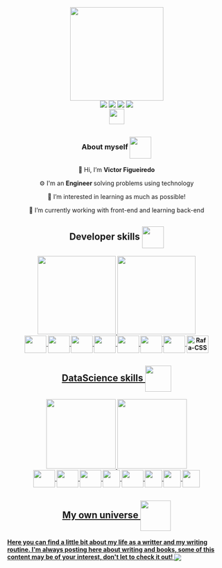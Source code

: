 <div id="header" align="center">
  <img  align = 'center' src="https://media.giphy.com/media/qgQUggAC3Pfv687qPC/giphy.gif" width="215"/>
</div>
<div id='contact' align='center'>
 <a href='mailto:figtreevic@gmail.com'><img src='https://img.shields.io/badge/Gmail-D14836?style=for-the-badge&logo=gmail&logoColor=white' target='_blank'></a>
  <a href='www.slack.com'><img src='https://img.shields.io/badge/Slack-4A154B?style=for-the-badge&logo=slack&logoColor=white' target='_blank'></a>
  <a href='https://www.instagram.com/figtreevic/'><img src='https://img.shields.io/badge/Instagram-E4405F?style=for-the-badge&logo=instagram&logoColor=white' target='_blank'></a>
  <a href='https://www.linkedin.com/in/victorfigtree' target='_blank'><img src='https://img.shields.io/badge/LinkedIn-0077B5?style=for-the-badge&logo=linkedin&logoColor=white' ></a>
 </div>
<div id='contact' align='center'>
  <a href='https://medium.com/@figtreevic'><img height='35px'src='https://img.shields.io/badge/Medium-12100E?style=for-the-badge&logo=medium&logoColor=white' tarbet='_blank'></a>
 </div>

##

<h3 align='center'><strong>About myself</strong> 
<img align='center' height='50' width='50' src='https://media.giphy.com/media/QWvra259h4LCvdJnxP/giphy.gif' />
  </h3>
 <!-- <div align="center">
    <img src="https://media.giphy.com/media/dWesBcTLavkZuG35MI/giphy.gif" width="450" height="200"/>
 </div> --> 
 
 <div align='center'> 
 
👋 Hi, I’m <strong> Victor Figueiredo </strong> 
 
⚙️ I'm an <strong> Engineer </strong> solving problems using technology
 
👀 I’m interested in learning as much as possible!
 
🌱 I’m currently working with front-end and learning back-end
</div> 

##

<!-- <h2 align='center'><strong> ### How to reach me <strong>📫:</h2> 
<div align='center' > 
 <a href='mailto:figtreevic@gmail.com'><img src='https://img.shields.io/badge/Gmail-D14836?style=for-the-badge&logo=gmail&logoColor=white' target='_blank'></a>
  <a href='www.slack.com'><img src='https://img.shields.io/badge/Slack-4A154B?style=for-the-badge&logo=slack&logoColor=white' target='_blank'></a>
  <a href='https://www.instagram.com/figtreevic/'><img src='https://img.shields.io/badge/Instagram-E4405F?style=for-the-badge&logo=instagram&logoColor=white' target='_blank'></a>
  <a href='https://www.linkedin.com/in/victorfigtree' target='_blank'><img src='https://img.shields.io/badge/LinkedIn-0077B5?style=for-the-badge&logo=linkedin&logoColor=white' ></a>
 </div>
 -->
## 

<div>
<h2 align='center'><strong> Developer skills <strong>
  <img align='center' height = '50' width='50' src = 'https://media.giphy.com/media/IdyAQJVN2kVPNUrojM/giphy.gif' />
  </h2> 
  <div align='center'>
  <a href="http://beacons.ai/figtreevic">
    <img height="180em" src="https://github-readme-stats.vercel.app/api?username=figtreevic&show_icons=true&theme=merko&include_all_commits=true&count_private=true">
    <img height='180em' src="https://github-readme-stats.vercel.app/api/top-langs/?username=figtreevic&exclude_repo=BasicClustering,NPL_1,NPL_2,UndKeras,KerasValidation,AdvClustering,MatplotLibStudy,BeerConsumptionAnalysis,ScrapingPyhton,SpellChecker,DataVisualization,TemporalSeries,ImersaoAlura,PandasPython,PandasIO&layout=compact&langs_count=16&theme=merko">
    
 </div>
  </div>
  <div align='center' style="display:inline_block"<br>
  <img align='center' height='40' width='50' src="https://cdn.jsdelivr.net/gh/devicons/devicon/icons/csharp/csharp-original.svg" />
   <img align='center' height='40' width='50' src="https://cdn.jsdelivr.net/gh/devicons/devicon/icons/dotnetcore/dotnetcore-original.svg" />
   <img align='center' height='40' width='50' src="https://cdn.jsdelivr.net/gh/devicons/devicon/icons/javascript/javascript-original.svg" />
   <img align='center' height='40' width='50' src="https://cdn.jsdelivr.net/gh/devicons/devicon/icons/git/git-original.svg" />
   <img align='center' height='40' width='50' src="https://cdn.jsdelivr.net/gh/devicons/devicon/icons/nodejs/nodejs-original.svg" />
   <img align='center' height='40' width='50' src="https://cdn.jsdelivr.net/gh/devicons/devicon/icons/react/react-original.svg" />
   <img align='center' height='40' width='50' src="https://cdn.jsdelivr.net/gh/devicons/devicon/icons/html5/html5-original.svg" />
   <img align='center' alt='Rafa-CSS' height='40' width='50' src="https://cdn.jsdelivr.net/gh/devicons/devicon/icons/css3/css3-original.svg"/>
 </div>
 
  ##
  <div align='center' >
 <h2 align='center'><strong> DataScience skills <strong>
   <img align='center' height = '60' width='60' src = 'https://media.giphy.com/media/LMt9638dO8dftAjtco/giphy.gif' />
   <!-- <img src='https://media.giphy.com/media/SvEUbsayyUlcPm41Tl/giphy.gif' width='70px'/> -->
  </h2> 
  <a href="http://beacons.ai/figtreevic">
    <img height="160em" src="https://github-readme-stats.vercel.app/api?username=figtreevic&show_icons=true&theme=merko&include_all_commits=true&count_private=true">
    <img height="160em" src="https://github-readme-stats.vercel.app/api/top-langs/?username=figtreevic&hide=html,css,javascript&layout=compact&langs_count=1&theme=merko">
 </div>
  
 <div align='center'  style="display:inline_block"<br>
   <img align='center' height = '40' width= '50' src="https://cdn.jsdelivr.net/gh/devicons/devicon/icons/python/python-original.svg" />
   <img align='center' height='40' width='50' src="https://cdn.jsdelivr.net/gh/devicons/devicon/icons/anaconda/anaconda-original.svg" />
   <img align='center' height ='40' width='50' src="https://cdn.jsdelivr.net/gh/devicons/devicon/icons/jupyter/jupyter-original.svg" />
   <img align='center' height='40'width='40' src='https://github.com/jupyterlab/jupyterlab-desktop/blob/master/dist-resources/icon.ico?raw=true' />
   <img align='center' height='40' width='50' src="https://cdn.jsdelivr.net/gh/devicons/devicon/icons/pandas/pandas-original.svg" />
   <img align='center' height='40' width='40'src="https://user-images.githubusercontent.com/315810/92161415-9e357100-edfe-11ea-917d-f9e33fd60741.png" />
   <img align='center' height='40' width='40' src="https://cdn.jsdelivr.net/gh/devicons/devicon/icons/tensorflow/tensorflow-original.svg" />
   <img align='center' height='40' width='40' src="https://cdn.jsdelivr.net/gh/devicons/devicon/icons/pytorch/pytorch-original.svg" />
  
  </div>
 
 
##

<section class="blog">
 <h2 align='center'  color="blue">
  <strong>My own universe </strong>
   <img align='center' height = '70' width = '70' src= 'https://media.giphy.com/media/oy3pwvu2WbY22fOWbz/giphy.gif' />
 <!--  <img src="https://media.giphy.com/media/vgma60qfjjBwNSaAYv/giphy.gif" width="70px"/> -->
</h2>
    Here you can find a little bit about my life as a writter and my writing routine.
    I'm always posting here about writing and books, some of this content may be of your interest, don't let to check it out!
    <a href='www.figtreevic.ca' target='_blank'><img align="center" src="https://static.wixstatic.com/media/8536f5_a8bc3b685064432facfaf0e776ca2a1d~mv2.jpg/v1/fill/w_940,h_450,al_c,q_90,enc_auto/8536f5_a8bc3b685064432facfaf0e776ca2a1d~mv2.jpg"></a>
  </section>
 <!-- -->
<!-- token add day: 18/05/2022 --> 
<!---
figtreevic/figtreevic is a ✨ special ✨ repository because its `README.md` (this file) appears on your GitHub profile.
You can click the Preview link to take a look at your changes.
--->
